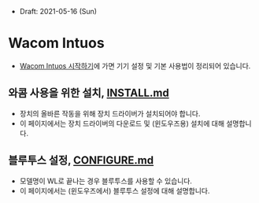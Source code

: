 * Draft: 2021-05-16 (Sun)

# Wacom Intuos

* [Wacom Intuos 시작하기](https://www.wacom.com/ko-kr/getting-started/wacom-intuos)에 가면 기기 설정 및 기본 사용법이 정리되어 있습니다.

## 와콤 사용을 위한 설치, [INSTALL.md](INSTALL.md)
* 장치의 올바른 작동을 위해 장치 드라이버가 설치되어야 합니다.
* 이 페이지에서는 장치 드라이버의 다운로드 및 (윈도우즈용) 설치에 대해 설명합니다.

## 블루투스 설정, [CONFIGURE.md](CONFIGURE.md)
* 모델명이 WL로 끝나는 경우 블루투스를 사용할 수 있습니다.
* 이 페이지에서는 (윈도우즈에서) 블루투스 설정에 대해 설명합니다.

## 

